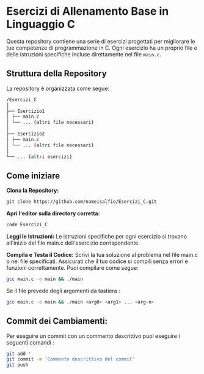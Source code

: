 # Esercizi di Allenamento Base in Linguaggio C

Questa repository contiene una serie di esercizi progettati per migliorare le tue competenze di programmazione in C. Ogni esercizio ha un proprio file e delle istruzioni specifiche incluse direttamente nel file `main.c`.

## Struttura della Repository

La repository è organizzata come segue:

```bash
/Esercizi_C
│
├── Esercizio1
│ ├── main.c
│ └── ... (altri file necessari)
│
├── Esercizio2
│ ├── main.c
│ └── ... (altri file necessari)
│
└── ... (altri esercizi)
```

## Come iniziare

**Clona la Repository:**

```bash
git clone https://github.com/nameisalfio/Esercizi_C.git
```

**Apri l'editor sulla directory corretta:**

```bash
code Esercizi_C
```

**Leggi le Istruzioni:**
Le istruzioni specifiche per ogni esercizio si trovano all'inizio del file main.c dell'esercizio corrispondente.

**Compila e Testa il Codice:**
Scrivi la tua soluzione al problema nel file main.c o nei file specificati. Assicurati che il tuo codice si compili senza errori e funzioni correttamente.
Puoi compilare come segue:

```bash
gcc main.c -o main && ./main
```

Se il file prevede degli argomenti da tastiera :

```bash
gcc main.c -o main && ./main <arg0> <arg1> ... <arg-n>
```

## Commit dei Cambiamenti:

Per eseguire un commit con un commento descrittivo puoi eseguire i seguenti comandi :

```bash
git add *
git commit -m 'Commento descrittivo del commit'
git push
```
